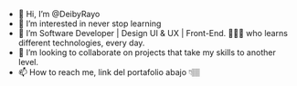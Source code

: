 - 👋 Hi, I’m @DeibyRayo
- 👀 I’m interested in never stop learning
- 🌱 I’m Software Developer | Design UI & UX | Front-End. 🧑🏽‍💻 who learns different technologies, every day.
- 💞️ I’m looking to collaborate on projects that take my skills to another level.
- 📫 How to reach me, link del portafolio abajo 👇🏽

<!---
DeibyRayo/DeibyRayo is a ✨ special ✨ repository because its `README.md` (this file) appears on your GitHub profile.
You can click the Preview link to take a look at your changes.
--->
